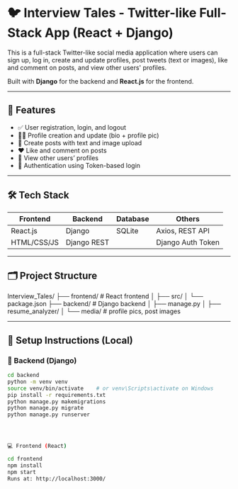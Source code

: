 # 🐦 Interview Tales - Twitter-like Full-Stack App (React + Django)

This is a full-stack Twitter-like social media application where users can sign up, log in, create and update profiles, post tweets (text or images), like and comment on posts, and view other users' profiles.

Built with **Django** for the backend and **React.js** for the frontend.

---

## 🚀 Features

- ✅ User registration, login, and logout
- 🧑‍💼 Profile creation and update (bio + profile pic)
- 📝 Create posts with text and image upload
- ❤️ Like and comment on posts
- 🧭 View other users’ profiles
- 🔐 Authentication using Token-based login

---

## 🛠 Tech Stack

| Frontend         | Backend      | Database | Others            |
|------------------|--------------|----------|-------------------|
| React.js         | Django       | SQLite   | Axios, REST API   |
| HTML/CSS/JS      | Django REST  |          | Django Auth Token |

---

## 🗂 Project Structure

Interview_Tales/
├── frontend/ # React frontend
│ ├── src/
│ └── package.json
├── backend/ # Django backend
│ ├── manage.py
│ ├── resume_analyzer/
│ └── media/ # profile pics, post images






---

## 🧪 Setup Instructions (Local)

### 🔧 Backend (Django)

```bash
cd backend
python -m venv venv
source venv/bin/activate    # or venv\Scripts\activate on Windows
pip install -r requirements.txt
python manage.py makemigrations
python manage.py migrate
python manage.py runserver




💻 Frontend (React)

cd frontend
npm install
npm start
Runs at: http://localhost:3000/
